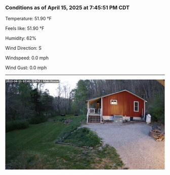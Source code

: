 ### Conditions as of April 15, 2025 at 7:45:51 PM CDT 

Temperature: 51.90 &deg;F

Feels like: 51.90 &deg;F

Humidity: 62%

Wind Direction: S

Windspeed: 0.0 mph

Wind Gust: 0.0 mph

---

<img src="./images/latest.jpeg"/>

